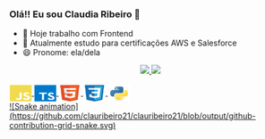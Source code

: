 ### Olá!! Eu sou Claudia Ribeiro 👋

- 🔭 Hoje trabalho com Frontend
- 🌱 Atualmente estudo para certificações AWS e Salesforce
- 😄 Pronome: ela/dela

<div align="center">
  <a href="https://github.com/clauribeiro21">
  <img height="180em" src="https://github-readme-stats.vercel.app/api?username=clauribeiro21&show_icons=true&theme=dracula&include_all_commits=true"/>
  <img height="180em" src="https://github-readme-stats.vercel.app/api/top-langs/?username=clauribeiro21&layout=compact&langs_count=7&theme=dracula"/>
</div>
  
<div style="display: inline_block"><br>
  <img align="center" alt="Claudia-Js" height="30" width="40" src="https://raw.githubusercontent.com/devicons/devicon/master/icons/javascript/javascript-plain.svg">
  <img align="center" alt="Claudia-Ts" height="30" width="40" src="https://raw.githubusercontent.com/devicons/devicon/master/icons/typescript/typescript-plain.svg">
  <img align="center" alt="Claudia-HTML" height="30" width="40" src="https://raw.githubusercontent.com/devicons/devicon/master/icons/html5/html5-original.svg">
  <img align="center" alt="Claudia-CSS" height="30" width="40" src="https://raw.githubusercontent.com/devicons/devicon/master/icons/css3/css3-original.svg">
  <img align="center" alt="Claudia-Python" height="30" width="40" src="https://raw.githubusercontent.com/devicons/devicon/master/icons/python/python-original.svg">  
</div>
  
<div>
   ![Snake animation](https://github.com/clauribeiro21/clauribeiro21/blob/output/github-contribution-grid-snake.svg)
 </div>
